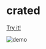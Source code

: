 # crated
[Try it!](https://crated-demo.patrickshouse.repl.run)

![demo](https://media.giphy.com/media/kaaHywHB1g5y4A2JHO/giphy.gif)

